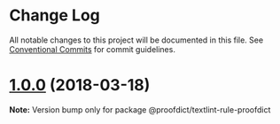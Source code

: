 # Change Log

All notable changes to this project will be documented in this file.
See [Conventional Commits](https://conventionalcommits.org) for commit guidelines.

<a name="1.0.0"></a>
# [1.0.0](https://github.com/proofdict/textlint-rule-proofdict/compare/1.2.1...1.0.0) (2018-03-18)




**Note:** Version bump only for package @proofdict/textlint-rule-proofdict
